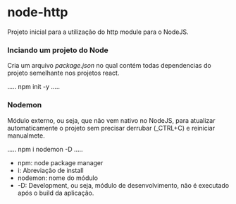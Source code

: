# node-http

Projeto inicial para a utilização do http module para o NodeJS.

### Inciando um projeto do Node

Cria um arquivo *package.json* no qual contém todas dependencias do projeto semelhante nos projetos react.


.....
npm init -y
.....

### Nodemon

Módulo externo, ou seja, que não vem nativo no NodeJS, para atualizar automaticamente o projeto sem precisar derrubar (_CTRL+C) e reiniciar manualmete.

.....
npm i nodemon -D
.....

- npm: node package manager
- i: Abreviação de install
- nodemon: nome do módulo
- -D: Development, ou seja, módulo de desenvolvimento, não é executado após o build da aplicação.